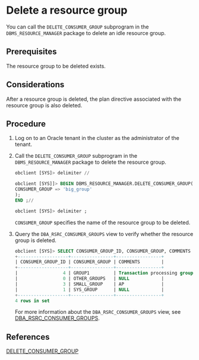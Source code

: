 # Delete a resource group

You can call the `DELETE_CONSUMER_GROUP` subprogram in the `DBMS_RESOURCE_MANAGER` package to delete an idle resource group.

## Prerequisites

The resource group to be deleted exists.

## Considerations

After a resource group is deleted, the plan directive associated with the resource group is also deleted.

## Procedure

1. Log on to an Oracle tenant in the cluster as the administrator of the tenant.

2. Call the `DELETE_CONSUMER_GROUP` subprogram in the `DBMS_RESOURCE_MANAGER` package to delete the resource group.

   ```sql
   obclient [SYS]> delimiter //

   obclient [SYS]]> BEGIN DBMS_RESOURCE_MANAGER.DELETE_CONSUMER_GROUP(
   CONSUMER_GROUP => 'big_group'
   );
   END ;//

   obclient [SYS]> delimiter ;
   ```

   `CONSUMER_GROUP` specifies the name of the resource group to be deleted.

3. Query the `DBA_RSRC_CONSUMER_GROUPS` view to verify whether the resource group is deleted.

   ```sql
   obclient [SYS]> SELECT CONSUMER_GROUP_ID, CONSUMER_GROUP, COMMENTS FROM DBA_RSRC_CONSUMER_GROUPS;
   +-------------------+----------------+-----------------+
   | CONSUMER_GROUP_ID | CONSUMER_GROUP | COMMENTS        |
   +-------------------+----------------+-----------------+
   |                 4 | GROUP1         | Transaction processing group       |
   |                 0 | OTHER_GROUPS   | NULL            |
   |                 3 | SMALL_GROUP    | AP              |
   |                 1 | SYS_GROUP      | NULL            |
   +-------------------+----------------+-----------------+
   4 rows in set
   ```

   For more information about the `DBA_RSRC_CONSUMER_GROUPS` view, see [DBA_RSRC_CONSUMER_GROUPS](../../../../../7.reference/5.system-reference/5.system-overview-of-oracle-mode/2.dictionary-view-of-oracle-mode/122.dba_rsrc_consumer_groups-of-oracle-mode.md).

## References

[DELETE_CONSUMER_GROUP](../../../../../7.reference/4.development-reference/3.pl-reference/3.pl-oracle/14.pl-system-package-oracle/133.dbms-resource-manager-oracle/5.delete-consume-group-oracle.md)
